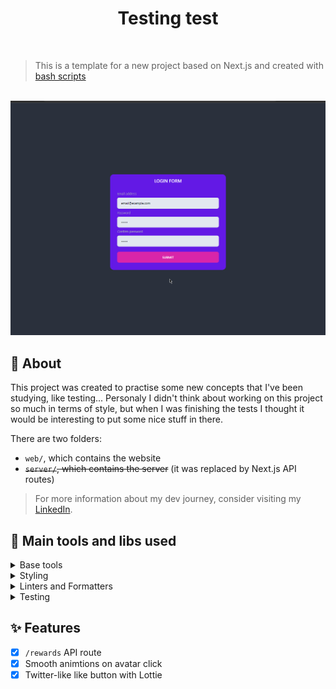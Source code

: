 <div align="center">

# Testing test

</div>

<br />

> This is a template for a new project based on Next.js and created with [bash scripts](https://github.com/SlyCooper-n/models)

<br />

<img alt="homepage short" src="./_docs/app-running.gif" />

## :pushpin: About

This project was created to practise some new concepts that I've been studying, like testing... Personaly I didn't think about working on this project so much in terms of style, but when I was finishing the tests I thought it would be interesting to put some nice stuff in there.

There are two folders:
- `web/`, which contains the website
- ~~`server/`, which contains the server~~ (it was replaced by Next.js API routes)

> For more information about my dev journey, consider visiting my [LinkedIn](https://linkedin.com/in/gabriel-vs-frasao).

## :hammer: Main tools and libs used

<details>
<summary>
Base tools
</summary>

- [Next.js](https://nextjs.org/)
- [Next.js API Routes](https://nextjs.org/docs/api-routes/introduction)
- [TypeScript](https://www.typescriptlang.org/)

</details>

<details>
<summary>
Styling
</summary>

- [Tailwind](https://tailwindcss.com/)
- [DaisyUI](https://daisyui.com/)
- [Framer Motion](https://www.framer.com/motion/)
- [Lottie](https://lottiefiles.com/)

</details>

<details>
<summary>
Linters and Formatters
</summary>

- [ESLint](https://eslint.org/)
- [Prettier](https://prettier.io/)
- [.editorConfig](https://editorconfig.org/)

</details>

<details>
<summary>
Testing
</summary>

- [Vitest](https://vitest.dev/)
- [React testing library](https://testing-library.com/docs/react-testing-library/intro/)
- [Cypress](https://www.cypress.io/)

</details>

## :sparkles: Features

- [x] `/rewards` API route
- [x] Smooth animtions on avatar click
- [x] Twitter-like like button with Lottie
